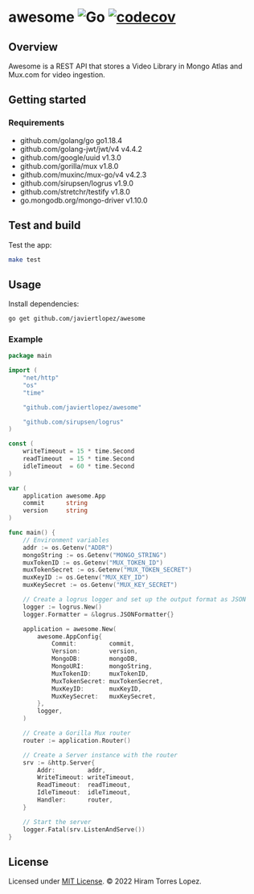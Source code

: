 # awesome   ![Go](https://github.com/javiertlopez/awesome/workflows/Go/badge.svg)   [![codecov](https://codecov.io/gh/javiertlopez/awesome/branch/main/graph/badge.svg?token=I8D2Z4TZX4)](https://codecov.io/gh/javiertlopez/awesome)

## Overview

Awesome is a REST API that stores a Video Library in Mongo Atlas and Mux.com for video ingestion.

## Getting started

### Requirements

- github.com/golang/go go1.18.4
- github.com/golang-jwt/jwt/v4 v4.4.2
- github.com/google/uuid v1.3.0
- github.com/gorilla/mux v1.8.0
- github.com/muxinc/mux-go/v4 v4.2.3
- github.com/sirupsen/logrus v1.9.0
- github.com/stretchr/testify v1.8.0
- go.mongodb.org/mongo-driver v1.10.0

## Test and build

Test the app:

```bash
make test
```

## Usage

Install dependencies:

```bash
go get github.com/javiertlopez/awesome
```

### Example

```go
package main

import (
	"net/http"
	"os"
	"time"

	"github.com/javiertlopez/awesome"

	"github.com/sirupsen/logrus"
)

const (
	writeTimeout = 15 * time.Second
	readTimeout  = 15 * time.Second
	idleTimeout  = 60 * time.Second
)

var (
	application awesome.App
	commit      string
	version     string
)

func main() {
	// Environment variables
	addr := os.Getenv("ADDR")
	mongoString := os.Getenv("MONGO_STRING")
	muxTokenID := os.Getenv("MUX_TOKEN_ID")
	muxTokenSecret := os.Getenv("MUX_TOKEN_SECRET")
	muxKeyID := os.Getenv("MUX_KEY_ID")
	muxKeySecret := os.Getenv("MUX_KEY_SECRET")

	// Create a logrus logger and set up the output format as JSON
	logger := logrus.New()
	logger.Formatter = &logrus.JSONFormatter{}

	application = awesome.New(
		awesome.AppConfig{
			Commit:         commit,
			Version:        version,
			MongoDB:        mongoDB,
			MongoURI:       mongoString,
			MuxTokenID:     muxTokenID,
			MuxTokenSecret: muxTokenSecret,
			MuxKeyID:       muxKeyID,
			MuxKeySecret:   muxKeySecret,
		},
		logger,
	)

	// Create a Gorilla Mux router
	router := application.Router()

	// Create a Server instance with the router
	srv := &http.Server{
		Addr:         addr,
		WriteTimeout: writeTimeout,
		ReadTimeout:  readTimeout,
		IdleTimeout:  idleTimeout,
		Handler:      router,
	}

	// Start the server
	logger.Fatal(srv.ListenAndServe())
}
```

## License

Licensed under [MIT License](LICENSE). © 2022 Hiram Torres Lopez.